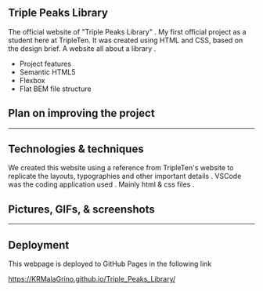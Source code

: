 ## Triple Peaks Library

The official website of "Triple Peaks Library" . My first official project as a student here at TripleTen. It was created using HTML and CSS, based on the design brief. A website all about a library .

- Project features
- Semantic HTML5
- Flexbox
- Flat BEM file structure

## Plan on improving the project

---------------------

## Technologies & techniques

We created this website using a reference from TripleTen's website to replicate the layouts, typographies and other important details . VSCode was the coding application used . Mainly html & css files .

## Pictures, GIFs, & screenshots

---------------------

## Deployment

This webpage is deployed to GitHub Pages in the following link

https://KRMalaGrino.github.io/Triple_Peaks_Library/
